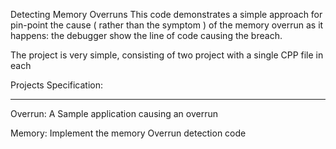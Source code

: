 Detecting Memory Overruns
This code demonstrates a simple approach for pin-point the cause ( rather than the symptom ) of the memory overrun as it happens: the debugger show the line of code causing the breach.

The project is very simple, consisting of two project with a single CPP file in each

Projects Specification:
*************************

Overrun: A Sample application causing an overrun

Memory: Implement the memory Overrun detection code

